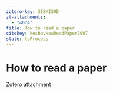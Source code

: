 ```yaml
---
zotero-key: 3IBKIS9D
zt-attachments:
  - "4074"
title: How to read a paper
citekey: keshavHowReadPaper2007
state: toProcess
---
```

# How to read a paper

[Zotero](zotero://select/library/items/3IBKIS9D) [attachment](file:///G:/Zotero/storage/86QKDFXF/HowtoReadPaper.pdf)

